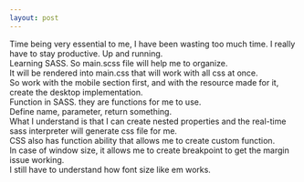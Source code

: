 ```yaml
---
layout: post
---
```

  

Time being very essential to me, I have been wasting too much time. I really have to stay productive. Up and running.  
Learning SASS.
So main.scss file will help me to organize.  
It will be rendered into main.css that will work with all css at once.  
So work with the mobile section first, and with the resource made for it, create the desktop implementation.  
Function in SASS. they are functions for me to use.  
Define name, parameter, return something.  
What I understand is that I can create nested properties and the real-time sass interpreter will generate css file for me.  
CSS also has function ability that allows me to create custom function.  
In case of window size, it allows me to create breakpoint to get the margin issue working.  
I still have to understand how font size like em works.  